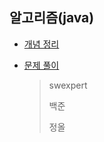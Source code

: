 ## 알고리즘(java)

- [개념 정리](https://github.com/kim6394/gs_Algorithm/tree/master/Java/%EA%B0%9C%EB%85%90%20%EC%A0%95%EB%A6%AC)

- [문제 풀이](https://github.com/kim6394/gs_Algorithm/tree/master/Java/%EB%AC%B8%EC%A0%9C%20%ED%92%80%EC%9D%B4)

  > swexpert
  >
  > 백준
  >
  > 정올

